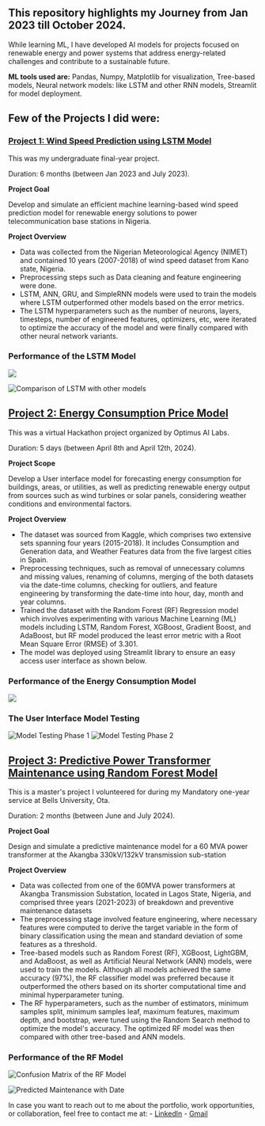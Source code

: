 ## This repository highlights my Journey from Jan 2023 till October 2024.
While learning ML, I have developed AI models for projects focused on renewable energy and power systems that address energy-related challenges and contribute to a sustainable future. 

**ML tools used are:** Pandas, Numpy, Matplotlib for visualization, Tree-based models, Neural network models: like LSTM and other RNN models, Streamlit for model deployment.

## Few of the Projects I did were:

### [Project 1: Wind Speed Prediction using LSTM Model](https://github.com/Giwa-ibrahim/Giwa_Portfolio/blob/main/Wind_Speed_Prediction_Model.ipynb)

This was my undergraduate final-year project.

Duration: 6 months (between Jan 2023 and July 2023).

**Project Goal**

Develop and simulate an efficient machine learning-based wind speed prediction model for renewable energy solutions to power telecommunication base stations in Nigeria. 

**Project Overview**

* Data was collected from the Nigerian Meteorological Agency (NIMET) and contained 10 years (2007-2018) of wind speed dataset from Kano state, Nigeria.
* Preprocessing steps such as Data cleaning and feature engineering were done.
* LSTM, ANN, GRU, and SimpleRNN models were used to train the models where LSTM outperformed other models based on the error metrics.
*  The LSTM hyperparameters such as the number of neurons, layers, timesteps, number of engineered features, optimizers, etc,  were iterated to optimize the accuracy of the model and were finally compared with other neural network variants.

### Performance of the LSTM Model

![](https://github.com/Giwa-ibrahim/Giwa_Portfolio/blob/main/Performance%20of%20LSTM.png?raw=true)

![Comparison of LSTM with other models](https://github.com/Giwa-ibrahim/Giwa_Portfolio/blob/main/Comaprison%20of%20LSTM%20with%20other%20models%20plot.png?raw=true)


## [Project 2: Energy Consumption Price Model](https://github.com/Giwa-ibrahim/Giwa_Portfolio/blob/main/Energy_Consumption_Price_Model.ipynb)

This was a virtual Hackathon project organized by Optimus AI Labs.

Duration: 5 days (between April 8th and April 12th, 2024).

**Project Scope**

Develop a User interface model for forecasting energy consumption for buildings, areas, or utilities, as well as predicting renewable energy output from sources such as wind turbines or solar panels, considering weather conditions and environmental factors.

**Project Overview**

* The dataset was sourced from Kaggle, which comprises two extensive sets spanning four years (2015-2018). It includes Consumption and Generation data, and Weather Features data from the five largest cities in Spain.
* Preprocessing techniques, such as removal of unnecessary columns and missing values, renaming of columns, merging of the both datasets via the date-time columns, checking for outliers, and feature engineering by transforming the date-time into hour, day, month and year columns.
*  Trained the dataset with the Random Forest (RF) Regression model which involves experimenting with various Machine Learning (ML) models including  LSTM, Random Forest, XGBoost, Gradient Boost, and AdaBoost, but RF model produced the least error metric with a Root Mean Square Error (RMSE) of 3.301.
*  The model was deployed using Streamlit library to ensure an easy access user interface as shown below.

### Performance of the Energy Consumption Model 

![](https://github.com/Giwa-ibrahim/Giwa_Portfolio/blob/main/Performance%20of%20Energy%20Consuption%20Predicted%20and%20actual%20price.png?raw=true)

### The User Interface Model Testing
![Model Testing Phase 1](https://github.com/Giwa-ibrahim/Giwa_Portfolio/blob/main/Model%20Deploy%20(1).png?raw=true)
![Model Testing Phase 2](https://github.com/Giwa-ibrahim/Giwa_Portfolio/blob/main/Model%20Deploy%20(2).png?raw=true)

## [Project 3: Predictive Power Transformer Maintenance using Random Forest Model](https://github.com/Giwa-ibrahim/Giwa_Portfolio/blob/main/Predictive_Transformer_Maintenance.ipynb)

This is a master's project I volunteered for during my Mandatory one-year service at Bells University, Ota.

Duration: 2 months (between June and July 2024).

**Project Goal**

Design and simulate a predictive maintenance model for a 60 MVA power transformer at the Akangba 330kV/132kV transmission sub-station

**Project Overview**

* Data was collected from one of the 60MVA power transformers at Akangba Transmission Substation, located in Lagos State, Nigeria, and comprised three years (2021-2023) of breakdown and preventive maintenance datasets
* The preprocessing stage involved feature engineering, where necessary features were computed to derive the target variable in the form of binary classification using the mean and standard deviation of some features as a threshold.
* Tree-based models such as Random Forest (RF), XGBoost, LightGBM, and AdaBoost, as well as Artificial Neural Network (ANN) models, were used to train the models. Although all models achieved the same accuracy (97%), the RF classifier model was preferred because it outperformed the others based on its shorter computational time and minimal hyperparameter tuning.
* The RF hyperparameters, such as the number of estimators, minimum samples split, minimum samples leaf, maximum features, maximum depth, and bootstrap, were tuned using the Random Search method to optimize the model's accuracy. The optimized RF model was then compared with other tree-based and ANN models.

### Performance of the RF Model

![Confusion Matrix of the RF Model](https://github.com/Giwa-ibrahim/Giwa_Portfolio/blob/main/Confusion%20matrix%20report.png?raw=true)

![Predicted Maintenance with Date](https://github.com/Giwa-ibrahim/Giwa_Portfolio/blob/main/Predicted%20PT%20Maintenance.png?raw=true)


In case you want to reach out to me about the portfolio, work opportunities, or collaboration, feel free to contact me at:
    - [LinkedIn](https://www.linkedin.com/in/ibrahim-giwa-0718a9192/)
    - [Gmail](giwaibrahim98@gmail.com)


